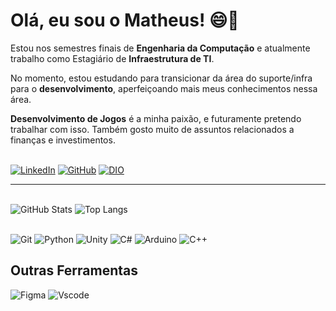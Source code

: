 <!--
Sobre este README no GitHub: https://docs.github.com/pt/account-and-profile/setting-up-and-managing-your-github-profile/customizing-your-profile/managing-your-profile-readme
-->

# Olá, eu sou o Matheus! 😄👋

Estou nos semestres finais de **Engenharia da Computação** e atualmente trabalho como Estagiário de **Infraestrutura de TI**.

No momento, estou estudando para transicionar da área do suporte/infra para o **desenvolvimento**, aperfeiçoando mais meus conhecimentos nessa área.

**Desenvolvimento de Jogos** é a minha paixão, e futuramente pretendo trabalhar com isso. Também gosto muito de assuntos relacionados a finanças e investimentos.

\
[![LinkedIn](https://img.shields.io/badge/LinkedIn-0077B5?style=for-the-badge&logo=linkedin&logoColor=white)](https://www.linkedin.com/in/matheus-barroso/)
[![GitHub](https://img.shields.io/badge/GitHub-100000?style=for-the-badge&logo=github&logoColor=white)](https://github.com/oMatheusBarroso)
[![DIO](https://img.shields.io/badge/Meu%20Perfil%20na%20DIO-white?style=for-the-badge)](https://www.dio.me/users/ma_albarroso)

---
\
![GitHub Stats](https://github-readme-stats.vercel.app/api?username=oMatheusBarroso&theme=transparent&bg_color=222222&border_color=E94D5F&show_icons=true&icon_color=E94D5F&title_color=E94D5F&text_color=FFF)
![Top Langs](https://github-readme-stats-git-masterrstaa-rickstaa.vercel.app/api/top-langs/?username=oMatheusBarroso&layout=compact&bg_color=222222&border_color=E94D5F&title_color=E94D5F&text_color=FFF)

\
![Git](https://img.shields.io/badge/GIT-E44C30?style=for-the-badge&logo=git&logoColor=white)
![Python](https://img.shields.io/badge/python-3670A0?style=for-the-badge&logo=python&logoColor=white)
![Unity](https://img.shields.io/badge/Unity-black?style=for-the-badge&logo=unity&logoColor=white)
![C#](https://img.shields.io/badge/Csharp-458962?style=for-the-badge&logo=csharp&logoColor=white)
![Arduino](https://img.shields.io/badge/Arduino-189ba0?style=for-the-badge&logo=Arduino&logoColor=white)
![C++](https://img.shields.io/badge/C%2B%2B-00599C?style=for-the-badge&logo=c%2B%2B&logoColor=white)

## Outras Ferramentas

![Figma](https://img.shields.io/badge/Figma-696969?style=for-the-badge&logo=figma&logoColor=figma)
![Vscode](https://img.shields.io/badge/Vscode-007ACC?style=for-the-badge&logo=visual-studio-code&logoColor=white)

<!--
![Top Langs](https://github-readme-stats-git-masterrstaa-rickstaa.vercel.app/api/top-langs/?username=oMatheusBarroso&bg_color=222222&border_color=E94D5F&title_color=E94D5F&text_color=FFF)

[![GitHub Streak](https://streak-stats.demolab.com/?user=oMatheusBarroso&theme=bear&background=222222&border=E94D5F&dates=FFF)](https://git.io/streak-stats)

## Minhas Contribuições

[![Repo Card](https://github-readme-stats.vercel.app/api/pin/?username=oMatheusBarroso&repo=EuterpeOne&bg_color=222222&border_color=E94D5F&show_icons=true&icon_color=30A3DC&title_color=E94D5F&text_color=FFF)](https://github.com/oMatheusBarroso/EuterpeOne)
[![Repo Card](https://github-readme-stats.vercel.app/api/pin/?username=oMatheusBarroso&repo=DriverManager_Script&bg_color=222222&border_color=E94D5F&show_icons=true&icon_color=30A3DC&title_color=E94D5F&text_color=FFF)](https://github.com/oMatheusBarroso/DriverManager_Script)
-->

<!--
**oMatheusBarroso/oMatheusBarroso** is a ✨ _special_ ✨ repository because its `README.md` (this file) appears on your GitHub profile.

Here are some ideas to get you started:

- 🔭 I’m currently working on ...
- 🌱 I’m currently learning ...
- 👯 I’m looking to collaborate on ...
- 🤔 I’m looking for help with ...
- 💬 Ask me about ...
- 📫 How to reach me: ...
- 😄 Pronouns: ...
- ⚡ Fun fact: ...
-->
